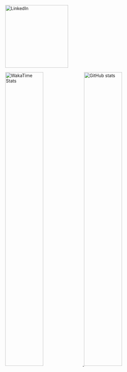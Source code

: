 <p align="left">
  <a href="https://www.linkedin.com/in/tri-tac-le-a918a2236/" target="_blank" rel="noopener noreferrer">
    <img
      src="https://custom-icon-badges.demolab.com/badge/LinkedIn-0A66C2?logo=linkedin-white&logoColor=fff"
      alt="LinkedIn"
      width="200px"
    />
  </a>
</p>

<p align="left">
  <a href="https://wakatime.com/@TriTacLe">
    <img
      src="https://github-readme-stats.vercel.app/api/wakatime?username=TriTacLe&layout=compact&theme=radical&hide_border=false&hide=other"
      alt="WakaTime Stats"
      style="width: 49%;"
    />
  </a>
  <a href="https://github.com/TriTacLe/TriTacLe">
    <img
      src="https://github-readme-stats.vercel.app/api?username=TriTacLe&show_icons=true&theme=radical"
      alt="GitHub stats"
      style="width: 49%;"
    />
  </a>
</p>
